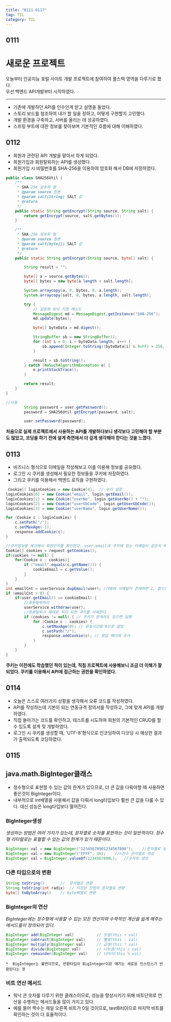 ```yaml
---
title: "0111-0117"
tag: TIL
category: TIL
---
```

## 0111
# 새로운 프로젝트


오늘부터 인공지능 포털 사이트 개발 프로젝트에 참여하여 풀스택 영역을 다루기로 했다.  
우선 백엔드 API개발부터 시작하였다.

---

* 기존에 개발하던 API를 인수인계 받고 설명을 들었다.
* 스토리 보드를 참조하여 내가 할 일을 정하고, 어떻게 구현할지 고민했다.
* 개발 환경을 구축하고, 서버를 올리는 데 성공하였다.
* 스프링 부트에 대한 정보를 찾아보며 기본적인 흐름에 대해 이해하였다.

## 0112
* 회원과 관련된 API 개발을 맡아서 하게 되었다.
* 회원가입과 회원탈퇴하는 API를 생성했다.
* 회원가입 시 비밀번호를 SHA-256을 이용하여 암호화 해서 DB에 저장하였다.

```java
public class SHA256Util {
    /**
     * SHA-256 암호화 함
     * @param source 원본
     * @param salt(String) SALT 값
     * @return
     */
    public static String getEncrypt(String source, String salt) {
        return getEncrypt(source, salt.getBytes());
    }

    /**
     * SHA-256 암호화 함
     * @param source 원본
     * @param salt(byte[]) SALT 값
     * @return
     */
    public static String getEncrypt(String source, byte[] salt) {

        String result = "";

        byte[] a = source.getBytes();
        byte[] bytes = new byte[a.length + salt.length];

        System.arraycopy(a, 0, bytes, 0, a.length);
        System.arraycopy(salt, 0, bytes, a.length, salt.length);

        try {
            // 암호화 방식 지정 메소드
            MessageDigest md = MessageDigest.getInstance("SHA-256");
            md.update(bytes);

            byte[] byteData = md.digest();

            StringBuffer sb = new StringBuffer();
            for (int i = 0; i < byteData.length; i++) {
                sb.append(Integer.toString((byteData[i] & 0xFF) + 256, 16).substring(1));
            }

            result = sb.toString();
        } catch (NoSuchAlgorithmException e) {
            e.printStackTrace();
        }

        return result;
    }
}

//사용
        String password = user.getPassword();
        password = SHA256Util.getEncrypt(password, salt);

        user.setPassword(password);
```

**처음으로 실제 프로젝트에서 사용하는 API를 개발하다보니 생각보다 고민해야 할 부분도 많았고, 코딩을 하기 전에 설계 측면에서 더 깊게 생각해야 한다는 것을 느꼈다.**

## 0113
* 비즈니스 형식으로 이메일을 작성해보고 이를 이용해 정보를 공유했다.
* 로그인 시 쿠키를 생성해서 필요한 정보들을 쿠키에 저장하였다.
* 그리고 쿠키를 이용해서 백엔드 로직을 구현하였다.

```java
 Cookie[] loginCookies = new Cookie[4];  // 쿠키 설정
loginCookies[0] = new Cookie("email", login.getEmail());
loginCookies[1] = new Cookie("userNo", login.getUserNo() + "");
loginCookies[2] = new Cookie("userGbCode", login.getUserGbCode());
loginCookies[3] = new Cookie("userName", login.getUserName());

for (Cookie c : loginCookies) {
    c.setPath("/");
    c.setMaxAge(-1);
    response.addCookie(c);
}

//쿠키정보를 체크해서 회원인지를 확인한다. user.email과 쿠키에 있는 이메일이 같은지 확인하다.
Cookie[] cookies = request.getCookies();
if(cookies != null) {
    for(Cookie c : cookies){
        if ("email".equals(c.getName())) {
            cookieEmail = c.getValue();
        }
    }
}
int emailCnt = userService.dupEmail(user); //DB에 이메일이 존재하면 1, 없으면 0 반환
if (emailCnt > 0) {
    if(user.getEmail() == cookieEmail) {
        //회원탈퇴처리
        userService.withdraw(user);
        //회원탈퇴가 제대로 처리 되면 쿠키를 삭제한다.
        if (cookies != null) { // 쿠키가 한개라도 있으면 실행
            for (Cookie c : cookies) {
                c.setMaxAge(0); // 유효시간을 0으로 설정
                c.setPath("/");
                response.addCookie(c); // 응답 헤더에 추가
            }
        }
    }
}
```

**쿠키는 이전에도 학습했던 적이 있는데, 직접 프로젝트에 사용해보니 조금 더 이해가 잘 되었다. 쿠키를 이용해서 API에 접근하는 권한을 확인하였다.**

## 0114
* 오늘은 스스로 여러가지 상황을 생각해서 오류 코드를 작성하였다.
* API를 작성하는데 기본이 되는 연동규격 정의서를 작성하고, 그에 맞게 API를 개발하였다.
* 직접 돌아가는 코드를 확인하고, 테스트를 시도하여 회원의 기본적인 CRUD를 할 수 있도록 설계 및 개발하였다.
* 로그인 시 쿠키를 생성할 때, 'UTF-8'형식으로 인코딩하여 디코딩 시 예상한 결과가 출력되도록 코딩하였다.

## 0115
## java.math.BigInteger클래스
* 정수형으로 표현할 수 있는 값의 한계가 있으므로, 더 큰 값을 다뤄야할 때 사용하면 좋은것이 BigInteger이다.
* 내부적으로 int배열을 사용해서 값을 다뤄서 long타입보다 훨씬 큰 값을 다룰 수 있다. 대신 성능은 long타입보다 떨어진다.

### BIgInteger생성
*생성하는 방법은 여러 가지가 있는데, 문자열로 숫자를 표현하는 것이 일반적이다. 정수형 리터럴로는 표혈할 수 있는 값의 한계가 있기 때문이다.*
```java
BigInteger val = new BigInteger("12345678901234567890");	//문자열로 생성
BigInteger val = new BigInteger("FFFF", 16);	//n진수 문자열로 생성
BigInteger val = BigInteger.valueOf(1234567890L);	//숫자로 생성
```

### 다른 타입으로의 변환
```java
String toString()		//	문자열로 변환
String toString(int radix)	// 지정된 진법의 문자열로 변환
byte[] toByteArray()	// byte배열로 변환
```

### BigInteger의 연산
*BigInteger에는 정수형에 사용할 수 있는 모든 연산자와 수학적인 계산을 쉽게 해주는 메서드들이 정의되어 있다.*
```java
BigInteger add(BigInteger val)			// 덧셈(this + val)
BigInteger subtract(BigInteger val)		// 뺄셈(this - val)
BigInteger multiply(BigInteger val)		// 곱셈(this * val)
BigInteger divide(BigInteger val)		// 나눗셈(this / val)
BigInteger remainder(BigInteger val)	// 나머지(this % val)
```
	*  BigInteger는 불변이므로, 반환타입이 BigInteger이란 얘기는 새로운 인스턴스가 반환된다는 뜻

### 비트 연산 메서드
* 워낙 큰 숫자를 다루기 위한 클래스이므로, 성능을 향상시키기 위해 비트단위로 연산을 수행하는 메서드들을 많이 가지고 있다.
* 예를 들어 짝수는 제일 오른쪽 비트가 0일 것이므로, testBit(0)으로 마지막 비트를 확인하는 것이 더 효율적이다.
